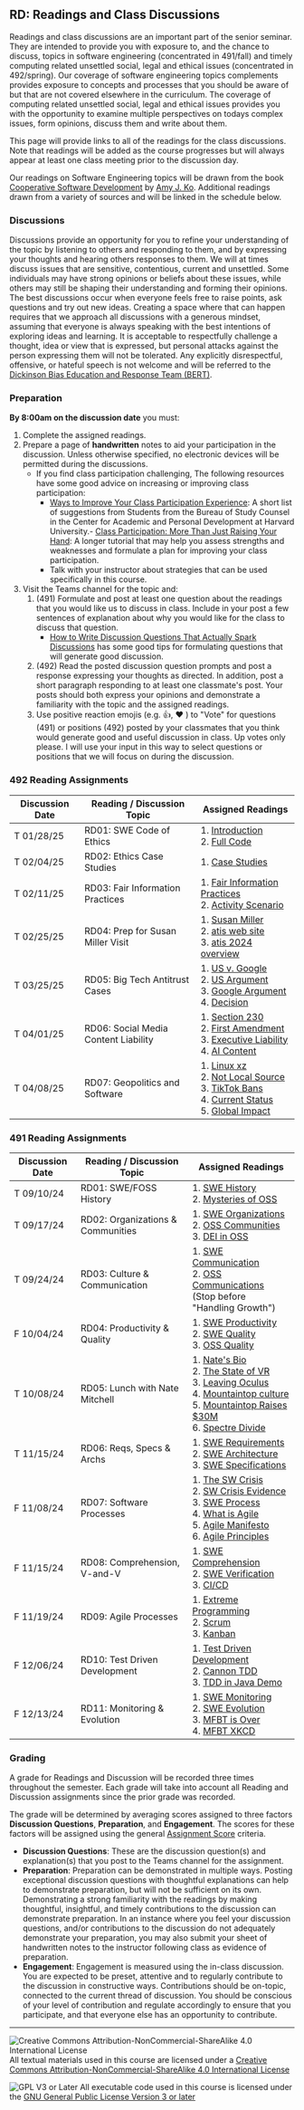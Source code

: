 ## RD: Readings and Class Discussions

Readings and class discussions are an important part of the senior seminar.  They are intended to provide you with exposure to, and the chance to discuss, topics in software engineering (concentrated in 491/fall) and timely computing related unsettled social, legal and ethical issues (concentrated in 492/spring). Our coverage of software engineering topics complements provides exposure to concepts and processes that you should be aware of but that are not covered elsewhere in the curriculum.  The coverage of computing related unsettled social, legal and ethical issues provides you with the opportunity to examine multiple perspectives on todays complex issues, form opinions, discuss them and write about them.

This page will provide links to all of the readings for the class discussions.  Note that readings will be added as the course progresses but will always appear at least one class meeting prior to the discussion day.

Our readings on Software Engineering topics will be drawn from the book [Cooperative Software Development](https://faculty.washington.edu/ajko/books/cooperative-software-development/) by [Amy J. Ko](https://faculty.washington.edu/ajko/). Additional readings drawn from a variety of sources and will be linked in the schedule below.

### Discussions

Discussions provide an opportunity for you to refine your understanding of the topic by listening to others and responding to them, and by expressing your thoughts and hearing others responses to them.  We will at times discuss issues that are sensitive, contentious, current and unsettled. Some individuals may have strong opinions or beliefs about these issues, while others may still be shaping their understanding and forming their opinions. The best discussions occur when everyone feels free to raise points, ask questions and try out new ideas. Creating a space where that can happen requires that we approach all discussions with a generous mindset, assuming that everyone is always speaking with the best intentions of exploring ideas and learning. It is acceptable to respectfully challenge a thought, idea or view that is expressed, but personal attacks against the person expressing them will not be tolerated. Any explicitly disrespectful, offensive, or hateful speech is not welcome and will be referred to the [Dickinson Bias Education and Response Team (BERT)](https://www.dickinson.edu/info/20050/diversity_and_inclusion/3406/bias_education_and_response_team).

### Preparation

**By 8:00am on the discussion date** you must:

1. Complete the assigned readings. 
2. Prepare a page of **handwritten** notes to aid your participation in the discussion. Unless otherwise specified, no electronic devices will be permitted during the discussions.
   - If you find class participation challenging, The following resources have some good advice on increasing or improving class participation:
     - [Ways to Improve Your Class Participation Experience](https://studylib.net/doc/18188459/ways-to-improve-your-class-participation-experience--sugg...): A short list of suggestions from Students from the Bureau of Study Counsel in the Center for Academic and Personal Development at Harvard University.- [Class Participation: More Than Just Raising Your Hand](https://www.millersville.edu/gened/files/pdfs-faculty-handbook/class-participation-tutorial.pdf): A longer tutorial that may help you assess strengths and weaknesses and formulate a plan for improving your class participation.
     - Talk with your instructor about strategies that can be used specifically in this course.
3. Visit the Teams channel for the topic and:
   1. (491) Formulate and post at least one question about the readings that you would like us to discuss in class. Include in your post a few sentences of explanation about why you would like for the class to discuss that question.
      - [How to Write Discussion Questions That Actually Spark Discussions](https://www.eduflow.com/blog/how-to-write-discussion-questions-that-actually-spark-discussions) has some good tips for formulating  questions that will generate good discussion.
   2. (492) Read the posted discussion question prompts and post a response expressing your thoughts as directed. In addition, post a short paragraph responding to at least one classmate's post. Your posts should both express your opinions and demonstrate a familiarity with the topic and the assigned readings.
   3. Use positive reaction emojis (e.g. 👍, ❤️ ) to "Vote" for questions (491) or positions (492) posted by your classmates that you think would generate good and useful discussion in class.  Up votes only please. I will use your input in this way to select questions or positions that we will focus on during the discussion.

### 492 Reading Assignments

Discussion Date | Reading / Discussion Topic           | Assigned Readings
----------------|--------------------------------------|--------------------
T 01/28/25      | RD01: SWE Code of Ethics             | 1. [Introduction]<br>2. [Full Code]
T 02/04/25      | RD02: Ethics Case Studies            | 1. [Case Studies]
T 02/11/25      | RD03: Fair Information Practices     | 1. [Fair Information Practices]<br>2. [Activity Scenario]
T 02/25/25      | RD04: Prep for Susan Miller Visit    | 1. [Susan Miller]<br>2. [atis web site]<br>3. [atis 2024 overview]
T 03/25/25      | RD05: Big Tech Antitrust Cases       | 1. [US v. Google]<br>2. [US Argument]<br>3. [Google Argument]<br>4. [Decision]
T 04/01/25      | RD06: Social Media Content Liability | 1. [Section 230]<br>2. [First Amendment]<br>3. [Executive Liability]<br>4. [AI Content]
T 04/08/25      | RD07: Geopolitics and Software       | 1. [Linux xz]<br>2. [Not Local Source]<br>3. [TikTok Bans]<br>4. [Current Status]<br>5. [Global Impact]

[Introduction]: https://www.researchgate.net/profile/Donald-Gotterbarn/publication/3247475_How_the_new_Software_Engineering_Code_of_Ethics_affects_you/links/5702d21608aeade57a2469f1/How-the-new-Software-Engineering-Code-of-Ethics-affects-you.pdf
[Full Code]: https://ethics.acm.org/code-of-ethics/software-engineering-code/

[Case Studies]: https://courses.cs.vt.edu/cs4944/S14/GotterbarnMiller.pdf
[Podcast (10:00)]: https://freecodecamp.libsyn.com/ep-7-the-code-im-still-ashamed-of

[Fair Information Practices]: https://www.worldprivacyforum.org/2008/01/report-a-brief-introduction-to-fair-information-practices/
[Activity Scenario]: materials/glucomon.md

[Susan Miller]: https://atis.org/staff/susan-miller-president-ceo/
[atis web site]: https://atis.org
[atis 2024 overview]: https://atis.org/?sdm_process_download=1&download_id=1960198

[US v. Google]: https://go.gale.com/ps/retrieve.do?tabID=T004&resultListType=RESULT_LIST&searchResultsType=SingleTab&retrievalId=ee6ff164-c28f-4e8e-be71-9e4d010d3499&hitCount=2&searchType=BasicSearchForm&currentPosition=1&docId=GALE%7CA763660614&docType=Article&sort=Relevance&contentSegment=ZNEW-FullText&prodId=STND&pageNum=1&contentSet=GALE%7CA763660614&searchId=R1&userGroupName=carl22017&inPS=true
[US Argument]: https://go.gale.com/ps/retrieve.do?tabID=T004&resultListType=RESULT_LIST&searchResultsType=SingleTab&retrievalId=ab9cba7e-39e5-41f4-90ac-fd17482602ad&hitCount=3&searchType=BasicSearchForm&currentPosition=2&docId=GALE%7CA770275785&docType=Article&sort=Relevance&contentSegment=ZONE-MOD1&prodId=AONE&pageNum=1&contentSet=GALE%7CA770275785&searchId=R3&userGroupName=carl22017&inPS=true
[Google Argument]: https://go.gale.com/ps/retrieve.do?tabID=T004&resultListType=RESULT_LIST&searchResultsType=SingleTab&retrievalId=276d50ca-296b-4857-85ab-0d2880301188&hitCount=1&searchType=BasicSearchForm&currentPosition=1&docId=GALE%7CA772840721&docType=Article&sort=Relevance&contentSegment=ZONE-MOD1&prodId=AONE&pageNum=1&contentSet=GALE%7CA772840721&searchId=R4&userGroupName=carl22017&inPS=true
[Decision]: https://go.gale.com/ps/retrieve.do?tabID=T004&resultListType=RESULT_LIST&searchResultsType=SingleTab&retrievalId=7f51b841-4540-4356-95b8-ac8e10346686&hitCount=3&searchType=BasicSearchForm&currentPosition=1&docId=GALE%7CA803969901&docType=Article&sort=Relevance&contentSegment=ZONE-MOD1&prodId=AONE&pageNum=1&contentSet=GALE%7CA803969901&searchId=R5&userGroupName=carl22017&inPS=true

[Section 230]: https://advance.lexis.com/document/?pdmfid=1519360&crid=78989e10-8961-460a-b498-b67c92723f7e&pddocfullpath=%2Fshared%2Fdocument%2Fnews%2Furn%3AcontentItem%3A600W-7V51-JBG3-60YD-00000-00&pdcontentcomponentid=6742&pdteaserkey=sr0&pditab=allpods&ecomp=hc-yk&earg=sr0&prid=ab077065-19a8-4acf-9b20-7f353b577cb0
[First Amendment]: https://advance.lexis.com/document/?pdmfid=1519360&crid=3d5a3db6-2d4c-4e10-934e-7a9eb41e7126&pddocfullpath=%2Fshared%2Fdocument%2Fnews%2Furn%3AcontentItem%3A6BDJ-J3F1-JBG3-603H-00000-00&pdcontentcomponentid=6742&pdteaserkey=sr0&pditab=allpods&ecomp=hc-yk&earg=sr0&prid=f93efefe-0ecf-40cc-bfca-50d7c0ffc9b4
[Executive Liability]: https://advance.lexis.com/document/?pdmfid=1519360&crid=472e5585-8a80-4e5c-8bd6-fc40effb5ffd&pddocfullpath=%2Fshared%2Fdocument%2Fnews%2Furn%3AcontentItem%3A6CV0-5MG1-JBG3-601R-00000-00&pdcontentcomponentid=6742&pdteaserkey=sr0&pditab=allpods&ecomp=hc-yk&earg=sr0&prid=d71d5ba4-c571-43a8-a028-93cc8a553043
[AI Content]: https://advance.lexis.com/document/?pdmfid=1519360&crid=868bdd40-7c70-4c44-9d07-f6f5fe895b5e&pddocfullpath=%2Fshared%2Fdocument%2Fnews%2Furn%3AcontentItem%3A6D7Y-BY11-DXY4-X46K-00000-00&pdcontentcomponentid=6742&pdteaserkey=sr1&pditab=allpods&ecomp=hc-yk&earg=sr1&prid=1c83cc52-da85-4218-840f-b77127ec4e96

[Linux xz]: https://thenewstack.io/linux-xz-and-the-great-flaws-in-open-source/
[Not Local Source]: https://thenewstack.io/open-source-is-not-local-source-and-the-case-for-global-cooperation/
[TikTok Bans]: https://www.techtarget.com/whatis/feature/TikTok-bans-explained-Everything-you-need-to-know
[Current Status]: https://www.pbs.org/newshour/economy/where-things-stand-with-tiktok-less-than-a-month-before-its-next-sale-deadline
[Global Impact]: https://www.internetsociety.org/blog/2025/01/the-global-impact-of-a-us-tiktok-ban/


### 491 Reading Assignments

Discussion Date | Reading / Discussion Topic          | Assigned Readings
----------------|-------------------------------------|--------------------
T 09/10/24      | RD01: SWE/FOSS History              | 1. [SWE History]<br>2. [Mysteries of OSS]
T 09/17/24      | RD02: Organizations & Communities   | 1. [SWE Organizations]<br>2. [OSS Communities]<br>3. [DEI in OSS]
T 09/24/24      | RD03: Culture & Communication       | 1. [SWE Communication]<br>2. [OSS Communications]<br>(Stop before "Handling Growth")
F 10/04/24      | RD04: Productivity & Quality        | 1. [SWE Productivity]<br>2. [SWE Quality]<br>3. [OSS Quality]
T 10/08/24      | RD05: Lunch with Nate Mitchell      | 1. [Nate's Bio]<br>2. [The State of VR]<br>3. [Leaving Oculus]<br>4. [Mountaintop culture]<br>5. [Mountaintop Raises $30M]<br>6. [Spectre Divide]
T 11/15/24      | RD06: Reqs, Specs & Archs           | 1. [SWE Requirements]<br>2. [SWE Architecture]<br>3. [SWE Specifications]
F 11/08/24      | RD07: Software Processes            | 1. [The SW Crisis]<br>2. [SW Crisis Evidence]<br>3. [SWE Process]<br>4. [What is Agile]<br>5. [Agile Manifesto]<br>6. [Agile Principles]
F 11/15/24      | RD08: Comprehension, V-and-V        | 1. [SWE Comprehension]<br>2. [SWE Verification]<br>3. [CI/CD]
F 11/19/24      | RD09: Agile Processes               | 1. [Extreme Programming]<br>2. [Scrum]<br>3. [Kanban]
F 12/06/24      | RD10: Test Driven Development       | 1. [Test Driven Development]<br>2. [Cannon TDD]<br>3. [TDD in Java Demo]
F 12/13/24      | RD11: Monitoring & Evolution        | 1. [SWE Monitoring]<br>2. [SWE Evolution]<br>3. [MFBT is Over]<br>4. [MFBT XKCD]

[SWE History]: https://faculty.washington.edu/ajko/books/cooperative-software-development/history
[Mysteries of OSS]: https://doi.ieeecomputersociety.org/10.1109/HICSS.2005.609

[SWE Organizations]: https://faculty.washington.edu/ajko/books/cooperative-software-development/organizations
[OSS Communities]: https://opensource.com/business/13/6/four-types-organizational-structures-within-open-source-communities
[DEI in OSS]: https://blog.container-solutions.com/wtf-is-wrong-with-open-source-communities

[SWE Communication]: https://faculty.washington.edu/ajko/books/cooperative-software-development/communication
[OSS Communications]: https://producingoss.com/en/producingoss.html#communications

[SWE Productivity]: https://faculty.washington.edu/ajko/books/cooperative-software-development/productivity
[SWE Quality]: https://faculty.washington.edu/ajko/books/cooperative-software-development/quality
[OSS Quality]: https://blogs.worldbank.org/en/opendata/quality-open-source-software-how-many-eyes-are-enough

[Nate's Bio]: materials/NateBio.md
[The State of VR]: https://techcrunch.com/2016/06/20/oculus-interview/
[Leaving Oculus]: https://www.theverge.com/2019/8/13/20804074/oculus-vr-nate-mitchell-leaving-co-founder-virtual-reality-pioneer-facebook
[Mountaintop Culture]: https://www.gamesindustry.biz/oculus-vets-size-up-challenge-facing-their-new-studio-mountaintop
[Mountaintop Raises $30M]: https://venturebeat.com/games/nate-mitchells-mountaintop-raises-30m-for-player-vs-player-games/
[Spectre Divide]: https://www.youtube.com/watch?v=-2fqInBNkfE

[SWE Requirements]: https://faculty.washington.edu/ajko/books/cooperative-software-development/requirements
[SWE Architecture]: https://faculty.washington.edu/ajko/books/cooperative-software-development/architecture
[SWE Specifications]: https://faculty.washington.edu/ajko/books/cooperative-software-development/specifications

[The SW Crisis]: https://www.youtube.com/watch?v=0b5vp4Z2PKE
[SW Crisis Evidence]: https://www.youtube.com/watch?v=Cd3TrUK8axU
[SWE Process]: https://faculty.washington.edu/ajko/books/cooperative-software-development/process
[What is Agile]: https://www.agilealliance.org/agile101/
[Agile Manifesto]: https://agilemanifesto.org/
[Agile Principles]: https://agilemanifesto.org/principles.html

[SWE Comprehension]: https://faculty.washington.edu/ajko/books/cooperative-software-development/comprehension
[SWE Verification]: https://faculty.washington.edu/ajko/books/cooperative-software-development/verification
[CI/CD]: https://www.digitalocean.com/community/tutorials/an-introduction-to-continuous-integration-delivery-and-deployment

[Extreme Programming]: https://ronjeffries.com/xprog/what-is-extreme-programming/
[Scrum]: https://www.codemag.com/article/0805051/Introduction-to-Scrum
[Kanban]: https://getnave.com/blog/what-is-the-kanban-method/

[Test Driven Development]: https://martinfowler.com/bliki/TestDrivenDevelopment.html
[Cannon TDD]: https://tidyfirst.substack.com/p/canon-tdd
[TDD in Java Demo]: https://www.youtube.com/watch?v=eMU_hninZAs

[SWE Monitoring]: https://faculty.washington.edu/ajko/books/cooperative-software-development/monitoring
[SWE Evolution]: https://faculty.washington.edu/ajko/books/cooperative-software-development/evolution
[MFBT is Over]: https://lms.dickinson.edu/mod/resource/view.php?id=1146854
[MFBT XKCD]: https://www.explainxkcd.com/wiki/index.php/1428:_Move_Fast_and_Break_Things

### Grading

A grade for Readings and Discussion will be recorded three times throughout the semester.  Each grade will take into account all Reading and Discussion assignments since the prior grade was recorded.

The grade will be determined by averaging scores assigned to three factors <b>Discussion Questions</b>, <b>Preparation</b>, and <b>Engagement</b>.  The scores for these factors will be assigned using the general [Assignment Score](../syllabus.md#assignment-scores) criteria.
- **Discussion Questions**: These are the discussion question(s) and explanation(s) that you post to the Teams channel for the assignment.
- **Preparation**: Preparation can be demonstrated in multiple ways. Posting exceptional discussion questions with thoughtful explanations can help to demonstrate preparation, but will not be sufficient on its own. Demonstrating a strong familiarity with the readings by making thoughtful, insightful, and timely contributions to the discussion can demonstrate preparation. In an instance where you feel your discussion questions, and/or contributions to the discussion do not adequately demonstrate your preparation, you may also submit your sheet of handwritten notes to the instructor following class as evidence of preparation.
- **Engagement**: Engagement is measured using the in-class discussion.  You are expected to be preset, attentive and to regularly contribute to the discussion in constructive ways.  Contributions should be on-topic, connected to the current thread of discussion.  You should be conscious of your level of contribution and regulate accordingly to ensure that you participate, and that everyone else has an opportunity to contribute.

---

![Creative Commons Attribution-NonCommercial-ShareAlike 4.0 International License](https://i.creativecommons.org/l/by-nc-sa/4.0/88x31.png "Creative Commons Attribution-NonCommercial-ShareAlike 4.0 International License") All textual materials used in this course are licensed under a [Creative Commons Attribution-NonCommercial-ShareAlike 4.0 International License](http://creativecommons.org/licenses/by-nc-sa/4.0/)

![GPL V3 or Later](https://www.gnu.org/graphics/gplv3-or-later-sm.png "GPL V3 or later") All executable code used in this course is licensed under the [GNU General Public License Version 3 or later](https://www.gnu.org/licenses/gpl.txt)

